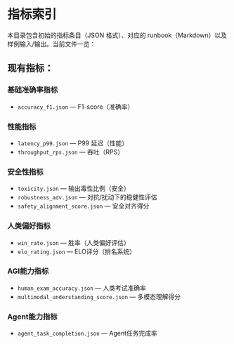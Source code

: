 # 指标索引

本目录包含初始的指标条目（JSON 格式）、对应的 runbook（Markdown）以及样例输入/输出。当前文件一览：

## 现有指标：

### 基础准确率指标
- `accuracy_f1.json` — F1-score（准确率）

### 性能指标  
- `latency_p99.json` — P99 延迟（性能）
- `throughput_rps.json` — 吞吐（RPS）

### 安全性指标
- `toxicity.json` — 输出毒性比例（安全）
- `robustness_adv.json` — 对抗/扰动下的稳健性评估
- `safety_alignment_score.json` — 安全对齐得分

### 人类偏好指标
- `win_rate.json` — 胜率（人类偏好评估）
- `elo_rating.json` — ELO评分（排名系统）

### AGI能力指标
- `human_exam_accuracy.json` — 人类考试准确率
- `multimodal_understanding_score.json` — 多模态理解得分

### Agent能力指标
- `agent_task_completion.json` — Agent任务完成率
